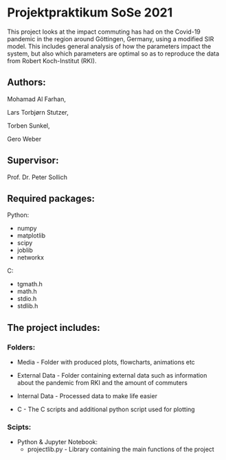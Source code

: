 # Projektpraktikum SoSe 2021

This project looks at the impact commuting has had on the Covid-19 pandemic in the region around Göttingen, Germany, using a modified SIR model. This includes general analysis of how the parameters impact the system, but also which parameters are optimal so as to reproduce the data from Robert Koch-Institut (RKI). 


## Authors:

Mohamad Al Farhan,

Lars Torbjørn Stutzer,

Torben Sunkel,

Gero Weber

## Supervisor:

Prof. Dr. Peter Sollich



## Required packages:

Python:
  - numpy
  - matplotlib
  - scipy
  - joblib
  - networkx
  
C:
  - tgmath.h
  - math.h
  - stdio.h
  - stdlib.h


## The project includes:

### Folders:
  - Media - Folder with produced plots, flowcharts, animations etc

  - External Data - Folder containing external data such as information about the pandemic from RKI and the amount of commuters

  - Internal Data - Processed data to make life easier

  - C - The C scripts and additional python script used for plotting 

### Scipts:
  - Python & Jupyter Notebook:
      - projectlib.py - Library containing the main functions of the project


